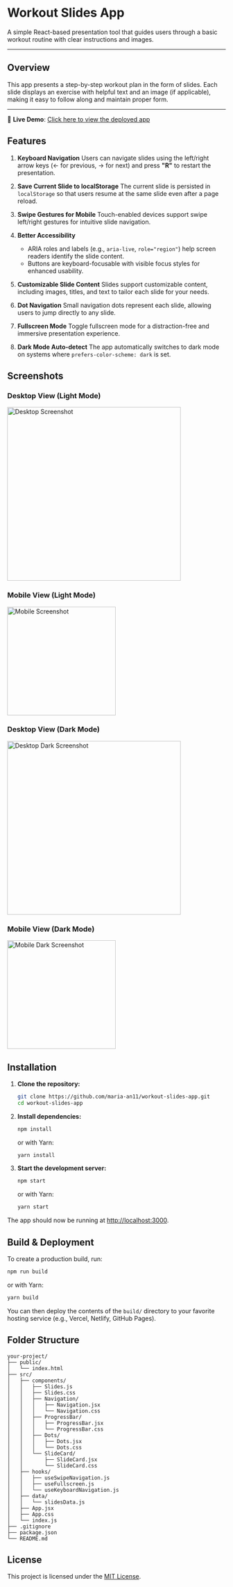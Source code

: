 # Workout Slides App

A simple React-based presentation tool that guides users through a basic workout routine with clear instructions and images.

---

## Overview

This app presents a step-by-step workout plan in the form of slides. Each slide displays an exercise with helpful text and an image (if applicable), making it easy to follow along and maintain proper form.

---

🔗 **Live Demo**:
[Click here to view the deployed app](https://workout-slides-app.vercel.app/)

## Features

1. **Keyboard Navigation**
   Users can navigate slides using the left/right arrow keys (← for previous, → for next) and press **"R"** to restart the presentation.

2. **Save Current Slide to localStorage**
   The current slide is persisted in `localStorage` so that users resume at the same slide even after a page reload.

3. **Swipe Gestures for Mobile**
   Touch-enabled devices support swipe left/right gestures for intuitive slide navigation.

4. **Better Accessibility**

   - ARIA roles and labels (e.g., `aria-live`, `role="region"`) help screen readers identify the slide content.
   - Buttons are keyboard-focusable with visible focus styles for enhanced usability.

5. **Customizable Slide Content**
   Slides support customizable content, including images, titles, and text to tailor each slide for your needs.

6. **Dot Navigation**
   Small navigation dots represent each slide, allowing users to jump directly to any slide.

7. **Fullscreen Mode**
   Toggle fullscreen mode for a distraction-free and immersive presentation experience.

8. **Dark Mode Auto-detect**
   The app automatically switches to dark mode on systems where `prefers-color-scheme: dark` is set.

## Screenshots

### Desktop View (Light Mode)

<img src="screenshots/desktop.png" alt="Desktop Screenshot" width="400" />

### Mobile View (Light Mode)

<img src="screenshots/mobile.png" alt="Mobile Screenshot" width="250" />

### Desktop View (Dark Mode)

<img src="screenshots/desktop-dark.png" alt="Desktop Dark Screenshot" width="400" />

### Mobile View (Dark Mode)

<img src="screenshots/mobile-dark.png" alt="Mobile Dark Screenshot" width="250" />

## Installation

1. **Clone the repository:**

   ```bash
   git clone https://github.com/maria-an11/workout-slides-app.git
   cd workout-slides-app
   ```

2. **Install dependencies:**

   ```bash
   npm install
   ```

   or with Yarn:

   ```bash
   yarn install
   ```

3. **Start the development server:**

   ```bash
   npm start
   ```

   or with Yarn:

   ```bash
   yarn start
   ```

The app should now be running at [http://localhost:3000](http://localhost:3000).

## Build & Deployment

To create a production build, run:

```bash
npm run build
```

or with Yarn:

```bash
yarn build
```

You can then deploy the contents of the `build/` directory to your favorite hosting service (e.g., Vercel, Netlify, GitHub Pages).

## Folder Structure

```
your-project/
├── public/
│   └── index.html
├── src/
│   ├── components/
│   │   ├── Slides.js
│   │   ├── Slides.css
│   │   ├── Navigation/
│   │   │   ├── Navigation.jsx
│   │   │   └── Navigation.css
│   │   ├── ProgressBar/
│   │   │   ├── ProgressBar.jsx
│   │   │   └── ProgressBar.css
│   │   ├── Dots/
│   │   │   ├── Dots.jsx
│   │   │   └── Dots.css
│   │   └── SlideCard/
│   │       ├── SlideCard.jsx
│   │       └── SlideCard.css
│   ├── hooks/
│   │   ├── useSwipeNavigation.js
│   │   ├── useFullscreen.js
│   │   └── useKeyboardNavigation.js
│   ├── data/
│   │   └── slidesData.js
│   ├── App.jsx
│   ├── App.css
│   └── index.js
├── .gitignore
├── package.json
└── README.md
```

## License

This project is licensed under the [MIT License](LICENSE).
